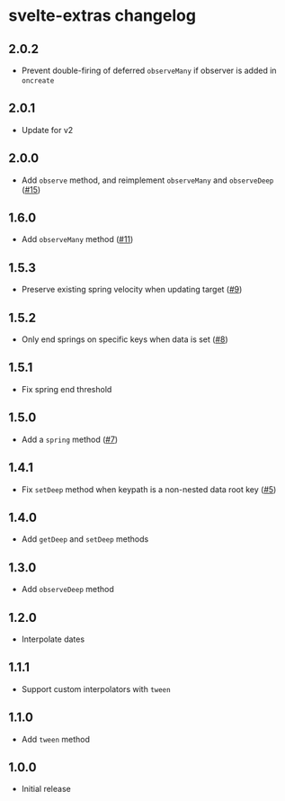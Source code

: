 # svelte-extras changelog

## 2.0.2

* Prevent double-firing of deferred `observeMany` if observer is added in `oncreate`

## 2.0.1

* Update for v2

## 2.0.0

* Add `observe` method, and reimplement `observeMany` and `observeDeep` ([#15](https://github.com/sveltejs/svelte-extras/issues/15))

## 1.6.0

* Add `observeMany` method ([#11](https://github.com/sveltejs/svelte-extras/pull/11))

## 1.5.3

* Preserve existing spring velocity when updating target ([#9](https://github.com/sveltejs/svelte-extras/issues/9))

## 1.5.2

* Only end springs on specific keys when data is set ([#8](https://github.com/sveltejs/svelte-extras/issues/8))

## 1.5.1

* Fix spring end threshold

## 1.5.0

* Add a `spring` method ([#7](https://github.com/sveltejs/svelte-extras/pull/7))

## 1.4.1

* Fix `setDeep` method when keypath is a non-nested data root key ([#5](https://github.com/sveltejs/svelte-extras/issues/5))

## 1.4.0

* Add `getDeep` and `setDeep` methods

## 1.3.0

* Add `observeDeep` method

## 1.2.0

* Interpolate dates

## 1.1.1

* Support custom interpolators with `tween`

## 1.1.0

* Add `tween` method

## 1.0.0

* Initial release

